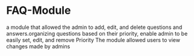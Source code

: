 # FAQ-Module
a module that allowed the admin to add, edit, and delete questions and answers.organizing questions based on their priority, enable admin to be easily set, edit, and remove Priority The module allowed users to view changes made by admins 
